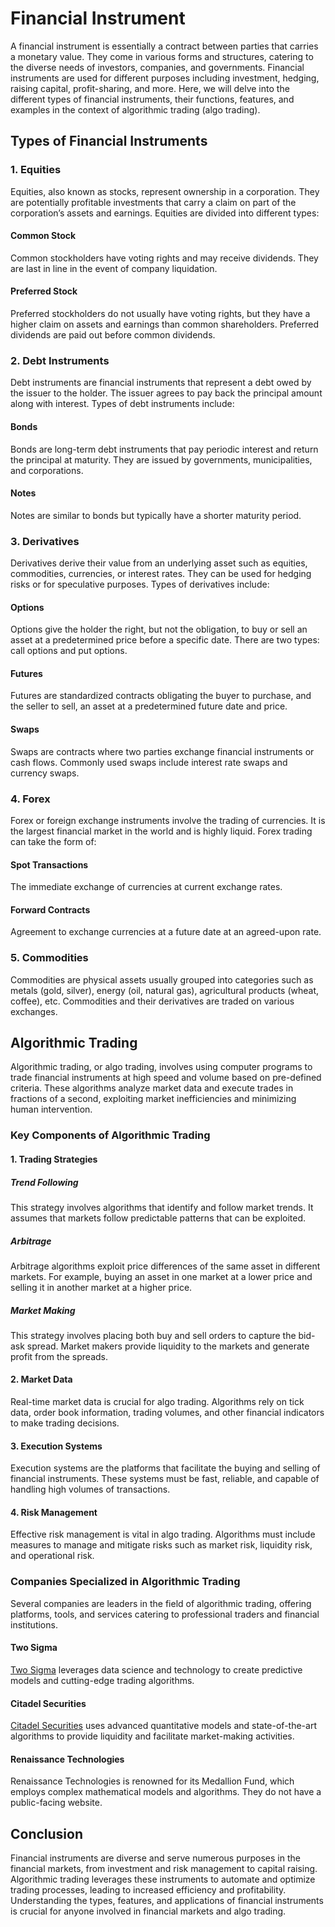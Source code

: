 # Financial Instrument

A financial instrument is essentially a contract between parties that carries a monetary value. They come in various forms and structures, catering to the diverse needs of investors, companies, and governments. Financial instruments are used for different purposes including investment, hedging, raising capital, profit-sharing, and more. Here, we will delve into the different types of financial instruments, their functions, features, and examples in the context of algorithmic trading (algo trading).

## Types of Financial Instruments

### 1. Equities

Equities, also known as stocks, represent ownership in a corporation. They are potentially profitable investments that carry a claim on part of the corporation’s assets and earnings. Equities are divided into different types:

#### Common Stock
Common stockholders have voting rights and may receive dividends. They are last in line in the event of company liquidation.

#### Preferred Stock
Preferred stockholders do not usually have voting rights, but they have a higher claim on assets and earnings than common shareholders. Preferred dividends are paid out before common dividends.

### 2. Debt Instruments

Debt instruments are financial instruments that represent a debt owed by the issuer to the holder. The issuer agrees to pay back the principal amount along with interest. Types of debt instruments include:

#### Bonds
Bonds are long-term debt instruments that pay periodic interest and return the principal at maturity. They are issued by governments, municipalities, and corporations.

#### Notes
Notes are similar to bonds but typically have a shorter maturity period.

### 3. Derivatives

Derivatives derive their value from an underlying asset such as equities, commodities, currencies, or interest rates. They can be used for hedging risks or for speculative purposes. Types of derivatives include:

#### Options
Options give the holder the right, but not the obligation, to buy or sell an asset at a predetermined price before a specific date. There are two types: call options and put options.

#### Futures
Futures are standardized contracts obligating the buyer to purchase, and the seller to sell, an asset at a predetermined future date and price.

#### Swaps
Swaps are contracts where two parties exchange financial instruments or cash flows. Commonly used swaps include interest rate swaps and currency swaps.

### 4. Forex

Forex or foreign exchange instruments involve the trading of currencies. It is the largest financial market in the world and is highly liquid. Forex trading can take the form of:

#### Spot Transactions
The immediate exchange of currencies at current exchange rates.

#### Forward Contracts
Agreement to exchange currencies at a future date at an agreed-upon rate.

### 5. Commodities

Commodities are physical assets usually grouped into categories such as metals (gold, silver), energy (oil, natural gas), agricultural products (wheat, coffee), etc. Commodities and their derivatives are traded on various exchanges.

## Algorithmic Trading

Algorithmic trading, or algo trading, involves using computer programs to trade financial instruments at high speed and volume based on pre-defined criteria. These algorithms analyze market data and execute trades in fractions of a second, exploiting market inefficiencies and minimizing human intervention.

### Key Components of Algorithmic Trading

#### 1. Trading Strategies

##### Trend Following
This strategy involves algorithms that identify and follow market trends. It assumes that markets follow predictable patterns that can be exploited.

##### Arbitrage
Arbitrage algorithms exploit price differences of the same asset in different markets. For example, buying an asset in one market at a lower price and selling it in another market at a higher price.

##### Market Making
This strategy involves placing both buy and sell orders to capture the bid-ask spread. Market makers provide liquidity to the markets and generate profit from the spreads.

#### 2. Market Data

Real-time market data is crucial for algo trading. Algorithms rely on tick data, order book information, trading volumes, and other financial indicators to make trading decisions.

#### 3. Execution Systems

Execution systems are the platforms that facilitate the buying and selling of financial instruments. These systems must be fast, reliable, and capable of handling high volumes of transactions.

#### 4. Risk Management

Effective risk management is vital in algo trading. Algorithms must include measures to manage and mitigate risks such as market risk, liquidity risk, and operational risk.

### Companies Specialized in Algorithmic Trading

Several companies are leaders in the field of algorithmic trading, offering platforms, tools, and services catering to professional traders and financial institutions.

#### Two Sigma
[Two Sigma](https://www.twosigma.com) leverages data science and technology to create predictive models and cutting-edge trading algorithms.

#### Citadel Securities
[Citadel Securities](https://www.citadelsecurities.com) uses advanced quantitative models and state-of-the-art algorithms to provide liquidity and facilitate market-making activities.

#### Renaissance Technologies
Renaissance Technologies is renowned for its Medallion Fund, which employs complex mathematical models and algorithms. They do not have a public-facing website.

## Conclusion

Financial instruments are diverse and serve numerous purposes in the financial markets, from investment and risk management to capital raising. Algorithmic trading leverages these instruments to automate and optimize trading processes, leading to increased efficiency and profitability. Understanding the types, features, and applications of financial instruments is crucial for anyone involved in financial markets and algo trading.